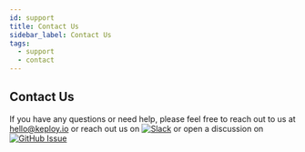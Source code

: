 ```yaml
---
id: support
title: Contact Us
sidebar_label: Contact Us
tags:
  - support
  - contact
---
```


## Contact Us

If you have any questions or need help, please feel free to reach out to us at [hello@keploy.io](mailto:hello@keploy.io) or reach out us on
[![Slack](https://img.shields.io/badge/Slack-4A154B?style=for-the-badge&logo=slack&logoColor=white)](https://join.slack.com/t/keploy/shared_invite/zt-357qqm9b5-PbZRVu3Yt2rJIa6ofrwWNg) or open a discussion on
[![GitHub Issue](https://img.shields.io/badge/GitHub-%23FFFF.svg?style=for-the-badge&logo=GitHub&logoColor=black)](https://github.com/keploy/keploy)
